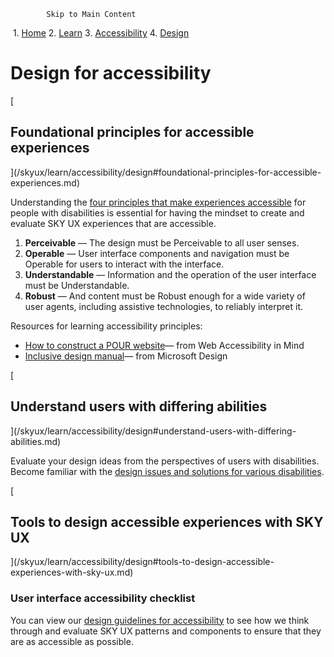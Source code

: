             Skip to Main Content

 1.  [Home](/skyux/)
2.  [Learn](/skyux/learn.md)
3.  [Accessibility](/skyux/learn/accessibility.md)
4.  [Design](/skyux/learn/accessibility/design.md)

Design for accessibility
========================

[

Foundational principles for accessible experiences
--------------------------------------------------

](/skyux/learn/accessibility/design#foundational-principles-for-accessible-experiences.md)

Understanding the [four principles that make experiences accessible](https://www.w3.org/WAI/WCAG22/Understanding/intro#understanding-the-four-principles-of-accessibility) for people with disabilities is essential for having the mindset to create and evaluate SKY UX experiences that are accessible.

1.  **Perceivable** — The design must be Perceivable to all user senses.
2.  **Operable** — User interface components and navigation must be Operable for users to interact with the interface.
3.  **Understandable** — Information and the operation of the user interface must be Understandable.
4.  **Robust** — And content must be Robust enough for a wide variety of user agents, including assistive technologies, to reliably interpret it.

Resources for learning accessibility principles:

*   [How to construct a POUR website](https://webaim.org/articles/pour/)— from Web Accessibility in Mind
*   [Inclusive design manual](https://download.microsoft.com/download/B/0/D/B0D4BF87-09CE-4417-8F28-D60703D672ED/INCLUSIVE_TOOLKIT_MANUAL_FINAL.pdf)— from Microsoft Design

[

Understand users with differing abilities
-----------------------------------------

](/skyux/learn/accessibility/design#understand-users-with-differing-abilities.md)

Evaluate your design ideas from the perspectives of users with disabilities. Become familiar with the [design issues and solutions for various disabilities](https://webaim.org/articles/userperspective/).

[

Tools to design accessible experiences with SKY UX
--------------------------------------------------

](/skyux/learn/accessibility/design#tools-to-design-accessible-experiences-with-sky-ux.md)

### User interface accessibility checklist

You can view our [design guidelines for accessibility](/skyux/learn/accessibility/design/checklist.md) to see how we think through and evaluate SKY UX patterns and components to ensure that they are as accessible as possible.
